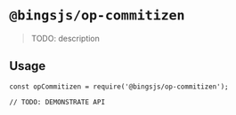 # `@bingsjs/op-commitizen`

> TODO: description

## Usage

```
const opCommitizen = require('@bingsjs/op-commitizen');

// TODO: DEMONSTRATE API
```

